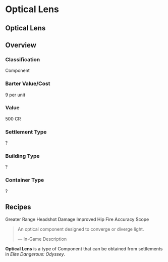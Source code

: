 # Optical Lens
## Optical Lens

## Overview

### Classification

Component

### Barter Value/Cost

9 per unit

### Value

500 CR

### Settlement Type

?

### Building Type

?

### Container Type

?

## Recipes

Greater Range
Headshot Damage
Improved Hip Fire Accuracy
Scope

> 
> 
> An optical component designed to converge or diverge light.
> 
> 
> — In-Game Description
> 

**Optical Lens** is a type of Component that can be obtained from settlements in *Elite Dangerous: Odyssey*.